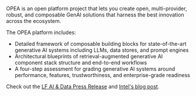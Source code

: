 OPEA is an open platform project that lets you create open,
multi-provider, robust, and composable GenAI solutions that harness the best
innovation across the ecosystem.

The OPEA platform includes:

- Detailed framework of composable building blocks for state-of-the-art
  generative AI systems including LLMs, data stores, and prompt engines
- Architectural blueprints of retrieval-augmented generative AI component stack
  structure and end-to-end workflows
- A four-step assessment for grading generative AI systems around performance,
  features, trustworthiness, and enterprise-grade readiness

Check out the [LF AI & Data Press Release](https://lfaidata.foundation/blog/2024/04/16/lf-ai-data-foundation-launches-open-platform-for-enterprise-ai-opea-for-groundbreaking-enterprise-ai-collaboration/) and [Intel's blog post](https://www.intel.com/content/www/us/en/developer/articles/news/introducing-the-open-platform-for-enterprise-ai.html).

